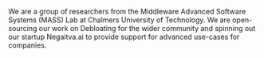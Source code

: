 We are a group of researchers from the Middleware Advanced Software Systems (MASS) Lab at Chalmers University of Technology. We are open-sourcing our work on Debloating for the wider community and spinning out our startup Negaitva.ai to provide support for advanced use-cases for companies.  
